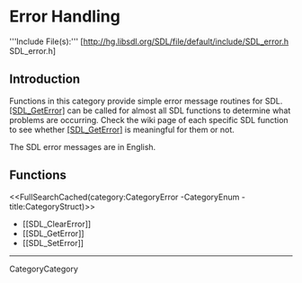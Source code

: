 
# Error Handling

'''Include File(s):'''  [http://hg.libsdl.org/SDL/file/default/include/SDL_error.h SDL_error.h]


## Introduction

Functions in this category provide simple error message routines for SDL. [[SDL_GetError]]() can be called for almost all SDL functions to determine what problems are occurring. Check the wiki page of each specific SDL function to see whether [[SDL_GetError]]() is meaningful for them or not.

The SDL error messages are in English.

<!-- #Remove this line and the ## below to use this markup if it becomes relevant to this category -->
<!-- #== Enumerations == -->
<!-- #<<FullSearchCached(category:CategoryEnum CategoryError -title:SGEnumerations)>> -->

<!-- #== Structures == -->
<!-- #<<FullSearchCached(category:CategoryStruct CategoryError -title:SGStructures)>> -->

## Functions
<<FullSearchCached(category:CategoryError -CategoryEnum -title:CategoryStruct)>>

<!-- BEGIN CATEGORY LIST -->
* [[SDL_ClearError]]
* [[SDL_GetError]]
* [[SDL_SetError]]
<!-- END CATEGORY LIST -->
----
CategoryCategory
